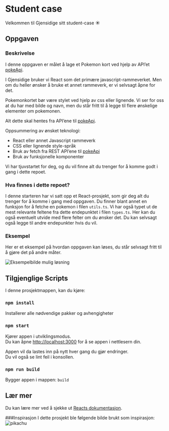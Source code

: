 # Student case

Velkommen til Gjensidige sitt student-case ☀

## Oppgaven

### Beskrivelse

I denne oppgaven er målet å lage et Pokemon kort ved hjelp av API’et [pokeApi](https://pokeapi.co/).

I Gjensidige bruker vi React som det primære javascript-rammeverket. Men om du heller ønsker å bruke et annet rammeverk, er vi selvsagt åpne for det.

Pokemonkortet bør være stylet ved hjelp av css eller lignende.
Vi ser for oss at du har med bilde og navn, men du står fritt til å legge til flere ønskelige elementer om pokemonen.

Alt dette skal hentes fra API’ene til [pokeApi](https://pokeapi.co/).

Oppsummering av ønsket teknologi:

- React eller annet Javascript rammeverk
- CSS eller lignende style-språk
- Bruk av fetch fra REST API’ene til [pokeApi](https://pokeapi.co/)
- Bruk av funksjonelle komponenter

Vi har tjuvstartet for deg, og du vil finne alt du trenger for å komme godt i gang i dette repoet.

### Hva finnes i dette repoet?

I denne starteren har vi satt opp et React-prosjekt, som gir deg alt du trenger for å komme i gang med oppgaven.
Du finner blant annet en funksjon for å fetche en pokemon i filen `utils.ts`.
Vi har også typet ut de mest relevante feltene fra dette endepunktet i filen `types.ts`.
Her kan du også eventuelt utvide med flere felter om du ønsker det. Du kan selvsagt også legge til andre endepunkter hvis du vil.

### Eksempel

Her er et eksempel på hvordan oppgaven kan løses, du står selvsagt fritt til å gjøre det på andre måter.

![Eksempelbilde mulig løsning](https://github.com/gjensidige/sommerstudent-case/blob/main/bulbasaurCardExample.png)

## Tilgjenglige Scripts

I denne prosjektmappen, kan du kjøre:

### `npm install`
Installerer alle nødvendige pakker og avhengigheter

### `npm start`

Kjører appen i utviklingsmodus.\
Du kan åpne [http://localhost:3000](http://localhost:3000) for å se appen i nettlesern din.

Appen vil da lastes inn på nytt hver gang du gjør endringer.\
Du vil også se lint feil i konsollen.

### `npm run build`

Bygger appen i mappen: `build`

## Lær mer

Du kan lære mer ved å sjekke ut [Reacts dokumentasjon](https://reactjs.org/).

###Inspirasjon
I dette prosjekt ble følgende bilde brukt som inspirasjon:
![pikachu](https://user-images.githubusercontent.com/23497392/139613097-6c76daf0-b7f5-4ee2-9253-d2dd6a1ba7f2.png)

